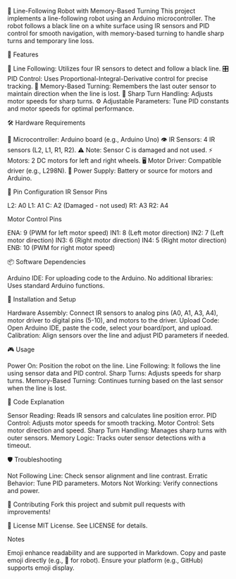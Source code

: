 🤖 Line-Following Robot with Memory-Based Turning
This project implements a line-following robot using an Arduino microcontroller. The robot follows a black line on a white surface using IR sensors and PID control for smooth navigation, with memory-based turning to handle sharp turns and temporary line loss.

📄 Features

🤖 Line Following: Utilizes four IR sensors to detect and follow a black line.
🎛️ PID Control: Uses Proportional-Integral-Derivative control for precise tracking.
🧠 Memory-Based Turning: Remembers the last outer sensor to maintain direction when the line is lost.
🔄 Sharp Turn Handling: Adjusts motor speeds for sharp turns.
⚙️ Adjustable Parameters: Tune PID constants and motor speeds for optimal performance.


🛠️ Hardware Requirements

🤖 Microcontroller: Arduino board (e.g., Arduino Uno)
👁️ IR Sensors: 4 IR sensors (L2, L1, R1, R2). ⚠️ Note: Sensor C is damaged and not used.
⚡ Motors: 2 DC motors for left and right wheels.
🖥️ Motor Driver: Compatible driver (e.g., L298N).
🔋 Power Supply: Battery or source for motors and Arduino.


📌 Pin Configuration
IR Sensor Pins

L2: A0
L1: A1
C: A2 (Damaged - not used)
R1: A3
R2: A4

Motor Control Pins

ENA: 9 (PWM for left motor speed)
IN1: 8 (Left motor direction)
IN2: 7 (Left motor direction)
IN3: 6 (Right motor direction)
IN4: 5 (Right motor direction)
ENB: 10 (PWM for right motor speed)


📦 Software Dependencies

Arduino IDE: For uploading code to the Arduino.
No additional libraries: Uses standard Arduino functions.


🚀 Installation and Setup

Hardware Assembly: Connect IR sensors to analog pins (A0, A1, A3, A4), motor driver to digital pins (5-10), and motors to the driver.
Upload Code: Open Arduino IDE, paste the code, select your board/port, and upload.
Calibration: Align sensors over the line and adjust PID parameters if needed.


🎮 Usage

Power On: Position the robot on the line.
Line Following: It follows the line using sensor data and PID control.
Sharp Turns: Adjusts speeds for sharp turns.
Memory-Based Turning: Continues turning based on the last sensor when the line is lost.


📝 Code Explanation

Sensor Reading: Reads IR sensors and calculates line position error.
PID Control: Adjusts motor speeds for smooth tracking.
Motor Control: Sets motor direction and speed.
Sharp Turn Handling: Manages sharp turns with outer sensors.
Memory Logic: Tracks outer sensor detections with a timeout.


🛡️ Troubleshooting

Not Following Line: Check sensor alignment and line contrast.
Erratic Behavior: Tune PID parameters.
Motors Not Working: Verify connections and power.


🤝 Contributing
Fork this project and submit pull requests with improvements!

📜 License
MIT License. See LICENSE for details.

Notes

Emoji enhance readability and are supported in Markdown.
Copy and paste emoji directly (e.g., 🤖 for robot).
Ensure your platform (e.g., GitHub) supports emoji display.


